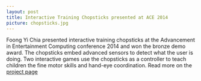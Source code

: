 ```yaml
---
layout: post
title: Interactive Training Chopsticks presented at ACE 2014
picture: chopsticks.jpg
---
```

Foong Yi Chia presented interactive training chopsticks at the Advancement in Entertainment Computing conference 2014 and won the bronze demo award. The chopsticks embed advanced sensors to detect what the user is doing. Two interactive games use the chopsticks as a controller to teach children the fine motor skills and hand-eye coordination.
Read more on the [project page](../projects/chopsticks) 
